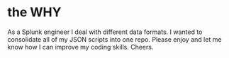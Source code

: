 # the WHY
As a Splunk engineer I deal with different data formats. I wanted to consolidate all of my JSON scripts into one repo.
Please enjoy and let me know how I can improve my coding skills. Cheers. 
